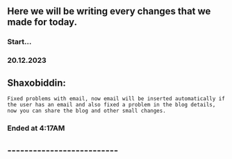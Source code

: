 ## Here we will be writing every changes that we made for today.

### Start...


### 20.12.2023

## Shaxobiddin:
    Fixed problems with email, now email will be inserted automatically if the user has an email and also fixed a problem in the blog details, now you can share the blog and other small changes.

### Ended at 4:17AM
## --------------------------
